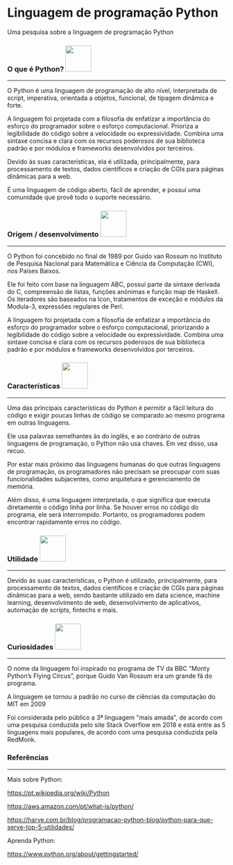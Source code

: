 # Linguagem de programação Python
Uma pesquisa sobre a linguagem de programação Python



### O que é Python? <img src="https://www.citypng.com/public/uploads/preview/hd-python-logo-symbol-transparent-png-735811696257415dbkifcuokn.png" width="60px">
---
O Python é uma linguagem de programação de alto nível, interpretada de script, imperativa, orientada a objetos, funcional, de tipagem dinâmica e forte.

A linguagem foi projetada com a filosofia de enfatizar a importância do esforço do programador sobre o esforço computacional. Prioriza a legibilidade do código sobre a velocidade ou expressividade. Combina uma sintaxe concisa e clara com os recursos poderosos de sua biblioteca padrão e por módulos e frameworks desenvolvidos por terceiros. 

Devido às suas características, ela é utilizada, principalmente, para processamento de textos, dados científicos e criação de CGIs para páginas dinâmicas para a web. 

É uma linguagem de código aberto, fácil de aprender, e possuí uma comunidade que provê todo o suporte necessário. 



### Origem / desenvolvimento <img src="https://encrypted-tbn0.gstatic.com/images?q=tbn:ANd9GcRvQJ6QR-aRX0k9M_HEY-UQLtWi4NgQxumYkj3on3oXb9aJ97JEItr6cA-uicO_mYTf97t74agqS_WvqKYkLMdH8d_u4h11sI8xzByRIjCc" width="60px">
---
O Python foi concebido no final de 1989 por Guido van Rossum no Instituto de Pesquisa Nacional para Matemática e Ciência da Computação (CWI), nos Países Baixos. 

Ele foi feito com base na linguagem ABC, possui parte da sintaxe derivada do C, compreensão de listas, funções anônimas e função map de Haskell. Os iteradores são baseados na Icon, tratamentos de exceção e módulos da Modula-3, expressões regulares de Perl. 

A linguagem foi projetada com a filosofia de enfatizar a importância do esforço do programador sobre o esforço computacional, priorizando a legibilidade do código sobre a velocidade ou expressividade. Combina uma sintaxe concisa e clara com os recursos poderosos de sua biblioteca padrão e por módulos e frameworks desenvolvidos por terceiros. 

 

### Características <img src="https://www.openmindt.com/wp-content/uploads/2023/11/how-to-choose-your-programming-language-for-your-software.jpg" width="60px">
---
Uma das principais características do Python é permitir a fácil leitura do código e exigir poucas linhas de código se comparado ao mesmo programa em outras linguagens. 

Ele usa palavras semelhantes às do inglês, e ao contrário de outras linguagens de programação, o Python não usa chaves. Em vez disso, usa recuo. 

Por estar mais próximo das linguagens humanas do que outras linguagens de programação, os programadores não precisam se preocupar com suas funcionalidades subjacentes, como arquitetura e gerenciamento de memória. 

Além disso, é uma linguagem interpretada, o que significa que executa diretamente o código linha por linha. Se houver erros no código do programa, ele será interrompido. Portanto, os programadores podem encontrar rapidamente erros no código. 

 

### Utilidade <img src="https://cdn.prod.website-files.com/606907b169dcd481e8fd42c4/628fcc28ae967c5ccc32de0c_data-science.jpg" width="60px">
---
Devido às suas características, o Python é utilizado, principalmente, para processamento de textos, dados científicos e criação de CGIs para páginas dinâmicas para a web, sendo bastante utilizado em data science, machine learning, desenvolvimento de web, desenvolvimento de aplicativos, automação de scripts, fintechs e mais. 

 

### Curiosidades <img src="https://m.media-amazon.com/images/S/pv-target-images/93a73108edf41d138928e55063841987bd3ec28c1b881c102654fdbcdd0ad27c.jpg" width="60px">
---
O nome da linguagem foi inspirado no programa de TV da BBC “Monty Python’s Flying Circus”, porque Guido Van Rossum era um grande fã do programa. 

A linguagem se tornou a padrão no curso de ciências da computação do MIT em 2009 

Foi considerada pelo público a 3ª linguagem "mais amada", de acordo com uma pesquisa conduzida pelo site Stack Overflow em 2018 e está entre as 5 linguagens mais populares, de acordo com uma pesquisa conduzida pela RedMonk.



### Referências
---
Mais sobre Python:

https://pt.wikipedia.org/wiki/Python 

https://aws.amazon.com/pt/what-is/python/ 

https://harve.com.br/blog/programacao-python-blog/python-para-que-serve-top-5-utilidades/ 

 
Aprenda Python:

https://www.python.org/about/gettingstarted/ 
